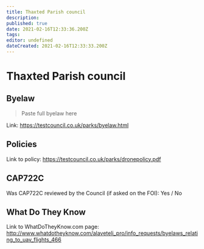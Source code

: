 ```yaml
---
title: Thaxted Parish council
description: 
published: true
date: 2021-02-16T12:33:36.200Z
tags: 
editor: undefined
dateCreated: 2021-02-16T12:33:33.200Z
---
```


# Thaxted Parish council


## Byelaw
> Paste full byelaw here

Link:
https://testcouncil.co.uk/parks/byelaw.html

## Policies
Link to policy:
https://testcouncil.co.uk/parks/dronepolicy.pdf

## CAP722C

Was CAP722C reviewed by the Council (if asked on the FOI): Yes / No

## What Do They Know

Link to WhatDoTheyKnow.com page:
http://www.whatdotheyknow.com/alaveteli_pro/info_requests/byelaws_relating_to_uav_flights_466

